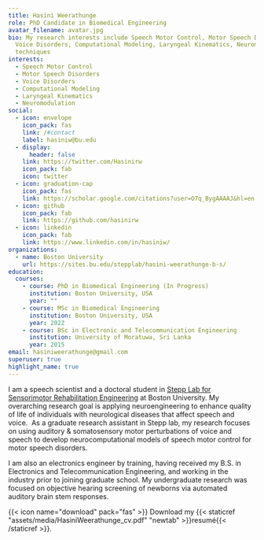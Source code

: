 ```yaml
---
title: Hasini Weerathunge
role: PhD Candidate in Biomedical Engineering
avatar_filename: avatar.jpg
bio: My research interests include Speech Motor Control, Motor Speech Disorders,
  Voice Disorders, Computational Modeling, Laryngeal Kinematics, Neuromodulation
  techniques
interests:
  - Speech Motor Control
  - Motor Speech Disorders
  - Voice Disorders
  - Computational Modeling
  - Laryngeal Kinematics
  - Neuromodulation
social:
  - icon: envelope
    icon_pack: fas
    link: /#contact
    label: hasiniw@bu.edu
  - display:
      header: false
    link: https://twitter.com/Hasinirw
    icon_pack: fab
    icon: twitter
  - icon: graduation-cap
    icon_pack: fas
    link: https://scholar.google.com/citations?user=O7q_BygAAAAJ&hl=en
  - icon: github
    icon_pack: fab
    link: https://github.com/hasinirw
  - icon: linkedin
    icon_pack: fab
    link: https://www.linkedin.com/in/hasiniw/
organizations:
  - name: Boston University
    url: https://sites.bu.edu/stepplab/hasini-weerathunge-b-s/
education:
  courses:
    - course: PhD in Biomedical Engineering (In Progress)
      institution: Boston University, USA
      year: ""
    - course: MSc in Biomedical Engineering
      institution: Boston University, USA
      year: 2022
    - course: BSc in Electronic and Telecommunication Engineering
      institution: University of Moratuwa, Sri Lanka
      year: 2015
email: hasiniweerathunge@gmail.com
superuser: true
highlight_name: true
---
```

I am a speech scientist and a doctoral student in [Stepp Lab for Sensorimotor Rehabilitation Engineering](https://sites.bu.edu/stepplab/) at Boston University. My overarching research goal is applying neuroengineering to enhance quality of life of individuals with neurological diseases that affect speech and voice.  As a graduate research assistant in Stepp lab, my research focuses on using auditory & somatosensory motor perturbations of voice and speech to develop neurocomputational models of speech motor control for motor speech disorders. 

I am also an electronics engineer by training, having received my B.S. in Electronics and Telecommunication Engineering, and working in the industry prior to joining graduate school. My undergraduate research was focused on objective hearing screening of newborns via automated auditory brain stem responses. 

{{< icon name="download" pack="fas" >}} Download my {{< staticref "assets/media/HasiniWeerathunge_cv.pdf" "newtab" >}}resumé{{< /staticref >}}.